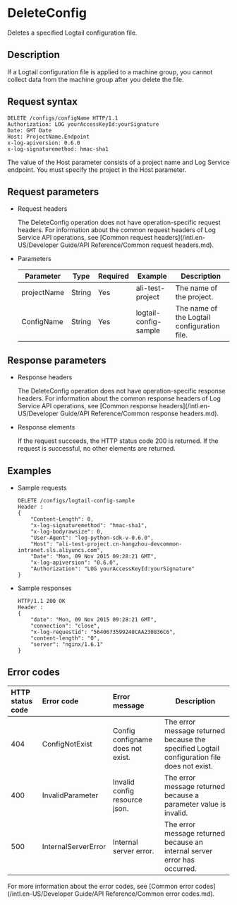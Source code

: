 # DeleteConfig

Deletes a specified Logtail configuration file.

## Description

If a Logtail configuration file is applied to a machine group, you cannot collect data from the machine group after you delete the file.

## Request syntax

```
DELETE /configs/configName HTTP/1.1
Authorization: LOG yourAccessKeyId:yourSignature 
Date: GMT Date
Host: ProjectName.Endpoint
x-log-apiversion: 0.6.0
x-log-signaturemethod: hmac-sha1
```

The value of the Host parameter consists of a project name and Log Service endpoint. You must specify the project in the Host parameter.

## Request parameters

-   Request headers

    The DeleteConfig operation does not have operation-specific request headers. For information about the common request headers of Log Service API operations, see [Common request headers](/intl.en-US/Developer Guide/API Reference/Common request headers.md).

-   Parameters

    |Parameter|Type|Required|Example|Description|
    |---------|----|--------|-------|-----------|
    |projectName|String|Yes|ali-test-project|The name of the project.|
    |ConfigName|String|Yes|logtail-config-sample|The name of the Logtail configuration file.|


## Response parameters

-   Response headers

    The DeleteConfig operation does not have operation-specific response headers. For information about the common response headers of Log Service API operations, see [Common response headers](/intl.en-US/Developer Guide/API Reference/Common response headers.md).

-   Response elements

    If the request succeeds, the HTTP status code 200 is returned. If the request is successful, no other elements are returned.


## Examples

-   Sample requests

    ```
    DELETE /configs/logtail-config-sample
    Header :
    {
        "Content-Length": 0, 
        "x-log-signaturemethod": "hmac-sha1", 
        "x-log-bodyrawsize": 0, 
        "User-Agent": "log-python-sdk-v-0.6.0", 
        "Host": "ali-test-project.cn-hangzhou-devcommon-intranet.sls.aliyuncs.com", 
        "Date": "Mon, 09 Nov 2015 09:28:21 GMT", 
        "x-log-apiversion": "0.6.0", 
        "Authorization": "LOG yourAccessKeyId:yourSignature"
    }
    ```

-   Sample responses

    ```
    HTTP/1.1 200 OK
    Header : 
    {
        "date": "Mon, 09 Nov 2015 09:28:21 GMT", 
        "connection": "close", 
        "x-log-requestid": "5640673599248CAA230836C6", 
        "content-length": "0", 
        "server": "nginx/1.6.1"
    }
    ```


## Error codes

|HTTP status code|Error code|Error message|Description|
|:---------------|:---------|:------------|-----------|
|404|ConfigNotExist|Config configname does not exist.|The error message returned because the specified Logtail configuration file does not exist.|
|400|InvalidParameter|Invalid config resource json.|The error message returned because a parameter value is invalid.|
|500|InternalServerError|Internal server error.|The error message returned because an internal server error has occurred.|

For more information about the error codes, see [Common error codes](/intl.en-US/Developer Guide/API Reference/Common error codes.md).

